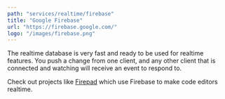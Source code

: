 ```yaml
---
path: "services/realtime/firebase"
title: "Google Firebase"
url: "https://firebase.google.com/"
logo: "/images/firebase.png"
---
```


The realtime database is very fast and ready to be used for realtime features. You push a change from one client, and any other client that is connected and watching will receive an event to respond to.

Check out projects like <a href="https://firepad.io/">Firepad</a> which use Firebase to make code editors realtime.
